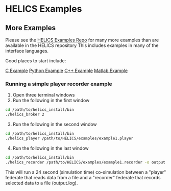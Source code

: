 # HELICS Examples

## More Examples

Please see the [HELICS Examples Repo](https://github.com/GMLC-TDC/HELICS-Examples) for many more examples than are available in the HELICS repository
This includes examples in many of the interface languages.

Good places to start include:

[C Example](https://github.com/GMLC-TDC/HELICS-Examples/tree/master/c)
[Python Example](https://github.com/GMLC-TDC/HELICS-Examples/tree/master/python/pi-exchange)
[C++ Example](https://github.com/GMLC-TDC/HELICS-Examples/blob/master/cpp/valueFederate1/valueFed.cpp)
[Matlab Example](https://github.com/GMLC-TDC/HELICS-Examples/tree/master/matlab/pi-exchange)

### Running a simple player recorder example

1.  Open three terminal windows
2.  Run the following in the first window

```bash
cd /path/to/helics_install/bin
./helics_broker 2
```

3.  Run the following in the second window

```bash
cd /path/to/helics_install/bin
./helics_player /path/to/HELICS/examples/example1.player
```

4.  Run the following in the last window

```bash
cd /path/to/helics_install/bin
./helics_recorder /path/to/HELICS/examples/example1.recorder -o output.log
```

This will run a 24 second (simulation time) co-simulation between a "player" federate that reads data from a file and a "recorder" federate that records selected data to a file (output.log).
